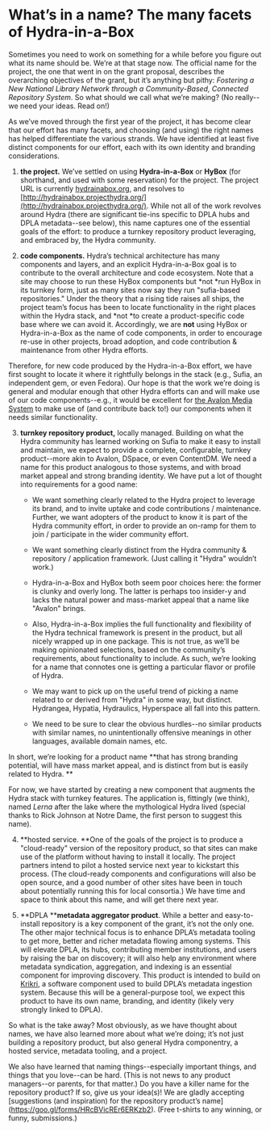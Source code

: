 # What’s in a name? The many facets of Hydra-in-a-Box

Sometimes you need to work on something for a while before you figure out what its name should be. We’re at that stage now. The official name for the project, the one that went in on the grant proposal, describes the overarching objectives of the grant, but it’s anything but pithy: *Fostering a New National Library Network through a Community­-Based, Connected Repository System*. So what should we call what we’re making? (No really--we need your ideas. Read on!)

As we’ve moved through the first year of the project, it has become clear that our effort has many facets, and choosing (and using) the right names has helped differentiate the various strands. We have identified at least five distinct components for our effort, each with its own identity and branding considerations.

1. **the project.** We’ve settled on using **Hydra-in-a-Box** or **HyBox** (for shorthand, and used with some reservation) for the project. The project URL is currently [hydrainabox.org](http://hydrainabox.org), and resolves to [http://hydrainabox.projecthydra.org/](http://hydrainabox.projecthydra.org/). While not all of the work revolves around Hydra (there are significant tie-ins specific to DPLA hubs and DPLA metadata--see below), this name captures one of the essential goals of the effort: to produce a turnkey repository product leveraging, and embraced by, the Hydra community. 

2. **code components.** Hydra’s technical architecture has many components and layers, and an explicit Hydra-in-a-Box goal is to contribute to the overall architecture and code ecosystem. Note that a site may choose to run these HyBox components but *not *run HyBox in its turnkey form, just as many sites now say they run "sufia-based repositories." Under the theory that a rising tide raises all ships, the project team’s focus has been to locate functionality in the right places within the Hydra stack, and *not *to create a product-specific code base where we can avoid it. Accordingly, we are **not** using HyBox or Hydra-in-a-Box as the name of code components, in order to encourage re-use in other projects, broad adoption, and code contribution & maintenance from other Hydra efforts.

Therefore, for new code produced by the Hydra-in-a-Box effort, we have first sought to locate it where it rightfully belongs in the stack (e.g., Sufia, an independent gem, or even Fedora). Our hope is that the work we’re doing is general and modular enough that other Hydra efforts can and will make use of our code components--e.g., it would be excellent for [the Avalon Media System](http://www.avalonmediasystem.org/) to make use of (and contribute back to!) our components when it needs similar functionality. 

3. **turnkey repository product,** locally managed. Building on what the Hydra community has learned working on Sufia to make it easy to install and maintain, we expect to provide a complete, configurable, turnkey product--more akin to Avalon, DSpace, or even ContentDM. We need a name for this product analogous to those systems, and with broad market appeal and strong branding identity. We have put a lot of thought into requirements for a good name: 

    * We want something clearly related to the Hydra project to leverage its brand, and to invite uptake and code contributions / maintenance. Further, we want adopters of the product to know it is part of the Hydra community effort, in order to provide an on-ramp for them to join / participate in the wider community effort. 

    * We want something clearly distinct from the Hydra community & repository / application framework. (Just calling it "Hydra" wouldn’t work.)

    * Hydra-in-a-Box and HyBox both seem poor choices here: the former is clunky and overly long. The latter is perhaps too insider-y and lacks the natural power and mass-market appeal that a name like "Avalon" brings.

    * Also, Hydra-in-a-Box implies the full functionality and flexibility of the Hydra technical framework is present in the product, but all nicely wrapped up in one package. This is not true, as we’ll be making opinionated selections, based on the community’s requirements, about functionality to include. As such, we’re looking for a name that connotes one is getting a particular flavor or profile of Hydra.

    * We may want to pick up on the useful trend of picking a name related to or derived from "Hydra" in some way, but distinct. Hydrangea, Hypatia, Hydraulics, Hyperspace all fall into this pattern. 

    * We need to be sure to clear the obvious hurdles--no similar products with similar names, no unintentionally offensive meanings in other languages, available domain names, etc.

In short, we’re looking for a product name **that has strong branding potential, will have mass market appeal, and is distinct from but is easily related to Hydra. **

For now, we have started by creating a new component that augments the Hydra stack with turnkey features. The application is, fittingly (we think), named *Lerna* after the lake where the mythological Hydra lived (special thanks to Rick Johnson at Notre Dame, the first person to suggest this name).  

4. **hosted service. **One of the goals of the project is to produce a "cloud-ready" version of the repository product, so that sites can make use of the platform without having to install it locally. The project partners intend to pilot a hosted service next year to kickstart this process. (The cloud-ready components and configurations will also be open source, and a good number of other sites have been in touch about potentially running this for local consortia.) We have time and space to think about this name, and will get there next year.

5. **DPLA ****metadata aggregator product**. While a better and easy-to-install repository is a key component of the grant, it’s not the only one. The other major technical focus is to enhance DPLA’s metadata tooling to get more, better and richer metadata flowing among systems. This will elevate DPLA, its hubs, contributing member institutions, and users by raising the bar on discovery; it will also help any environment where metadata syndication, aggregation, and indexing is an essential component for improving discovery. This product is intended to build on [Krikri](https://dp.la/info/2015/02/11/dpla-releases-krikri-0-1-3/), a software component used to build DPLA’s metadata ingestion system. Because this will be a general-purpose tool, we expect this product to have its own name, branding, and identity (likely very strongly linked to DPLA).

So what is the take away? Most obviously, as we have thought about names, we have also learned more about what we’re doing; it’s not just building a repository product, but also general Hydra componentry, a hosted service, metadata tooling, and a project.  

We also have learned that naming things--especially important things, and things that you love--can be hard. (This is not news to any product managers--or parents, for that matter.) Do you have a killer name for the repository product? If so, give us your idea(s)! We are gladly accepting [suggestions (and inspiration) for the repository product’s name] (https://goo.gl/forms/HRcBVicREr6ERKzb2). (Free t-shirts to any winning, or funny, submissions.) 

